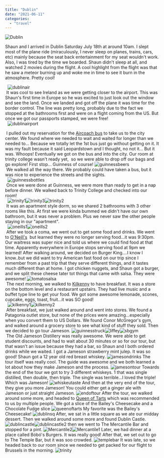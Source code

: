 ```yaml
---
title: "Dublin"
date: "2021-06-11"
categories: 
  - "travel"
---
```


![Dublin](images/dublinCBR.png)  
  
Shaun and I arrived in Dublin Saturday July 18th at around 10am. I slept most of the plane ride (miraculously, I never sleep on planes, trains, cars, etc) mainly because the seat back entertainment for my seat wouldn't work. Also, I was tired by the time we boarded. Shaun didn't sleep at all, and watched 2 movies during the flight. A cool highlight from the flight was that he saw a meteor burning up and woke me in time to see it burn in the atmosphere. Pretty cool!  
  
  
  
  
  ![dublinair](images/dublinair.jpg)  
 It was cool to see Ireland as we were getting closer to the airport. This was Shaun's first time in Europe so he was excited to just look out the window and see the land. Once we landed and got off the plane it was time for the border control. The line was pretty long, probably due to the fact we stopped at the bathrooms first and were on a flight coming from the US. But once we got our passports stamped, we were free!  
  ![dublinairport](images/dublinairport-300x225.jpg)  
  
 I pulled out my reservation for the [Aircoach bus](http://www.aircoach.ie/) to take us to the city center. We found where we needed to wait and waited for longer than we needed to... Because we totally let the 1st bus just go without getting on it. It was my fault because it said Leopardstown and I thought, no not it... But it was. Whoops! Eventually we got on the bus and into the city. Our room at trinity college wasn't ready yet,  so we were able to drop off our bags and go explore! First stop... Guinness of course! ![guinnessbeers](images/guinnessbeers-300x225.jpg)  
 We walked all the way there. We probably could have taken a bus, but it was nice to experience the streets and the sights.  
  ![guinnessbottles](images/guinnessbottles-300x225.jpg)  
 Once we were done at Guinness, we were more than ready to get in a nap before dinner. We walked back to Trinity College and checked into our room!  
  ![trinity1](images/trinity1-300x169.jpg)![trinity3](images/trinity3-300x169.jpg)![trinity2](images/trinity2-e1438737191904-169x300.jpg)  
 It was an apartment style dorm, so we shared 2 bathrooms with 3 other rooms like this. At first we were kinda bummed we didn't have our own bathroom, but it was never a problem. Plus we never saw the other people staying in our "apartment".  
  ![oneills1](images/oneills1-177x300.jpg)![oneills2](images/oneills2-192x300.jpg)  
 After we took a coma, we went out to get some food and drinks. We went to [O'Neill's](http://www.oneillsdublin.com/)  but learned they were no longer serving food...it was 9:30pm. Our waitress was super nice and told us where we could find food at that time. Apparently everywhere in Europe stops serving food at 9pm we learned! After walking around, we decided on Burger King....I know I know..but we did want to try American fast food on our trip since I remember from a past trip that they serve different things, and it tastes much different than at home. I got chicken nuggets, and Shaun got a burger, and we split these cheese tater tot things that came with salsa. They were awesome! ![tomatosalsa](images/tomatosalse-300x225.jpg)  
 The next morning, we walked to [Kilkenny](http://www.kilkennyshop.com/) to have breakfast. It was a store on the bottom level and a restaurant upstairs. They had live music and a buffet type line to get your food. We got some awesome lemonade, scones, cupcake, eggs, toast, fruit...it was SO good!  
  ![kilkenny1](images/kilkenny1-173x300.jpg)![kilkenny2](images/kilkenny2-169x300.jpg)  
 After breakfast, we just walked around and went into stores. We found a Patagonia outlet store, but none of the prices were amazing...especially when you convert them to US Dollars. We found Conor McGregor's gym, and walked around a grocery store to see what kind of stuff they sold. Then we decided to go tour Jameson. ![guinnesstruck](images/guinnesstruck-1024x492.jpg)![liffey](images/liffey-1024x560.jpg)![sbgym](images/sbgym-192x300.jpg)  
 The Old Jameson Distillery was really awesome. We were able to get student discounts, and had to wait about 30 minutes or so for our tour, but that wasn't an issue because they had a bar, so Shaun and I both ordered drinks while we waited. I got a Jameson strawberry mint julep. It was so good! Shaun got a 12 year old red breast whiskey. ![jamesondrinks](images/jamesondrinks-1024x576.jpg) The tour itself was really cool. The guide was awesome and we both learned a lot about how they make Jameson and the process. ![jamesontour](images/jamesontour-1024x1024.jpg) Towards the end of the tour we got to try 3 different whiskeys. 1 that was single distilled, then double, then triple. The single was terrible...I loved the triple! Which was Jameson! ![whiskeutaste](images/whiskeutaste-1024x768.jpg) And then at the very end of the tour, they give you more Jameson! You could either get a ginger ale with Jameson or just straight Jameson. ![endoftour](images/endoftour.jpg) After the tour, we walked around some more, and headed to [Queen of Tarts](http://www.queenoftarts.ie/) which was recommended to us by multiple people. We got a slice of the Bailey's Cheesecake and a Chocolate Fudge slice ![queenoftarts](images/queenoftarts-1024x1024.jpg) My favorite was the Bailey's Cheesecake! ![dublinsq](images/dublinsq-1024x570.jpg) After, we sat in a little square as we ate our midday dessert. Then we walked around some more and found Dublin Castle. ![dublincastle](images/dublincastle.jpg)![dublincastle2](images/dublincastle2.jpg) then we went to The Mercantile Bar and stopped for a pint. ![Mercantile2](images/Mercantile2.jpg)![Mercantile1](images/Mercantile1.jpg) Later, we had dinner at a place called Bóbó's Burgers. It was really good! After that, we set out to go to The Temple Bar, but it was soo crowded. ![templebar](images/templebar.jpg) It was late, so we headed back to our room since we needed to get packed for our flight to Brussels in the morning. ![trinity](images/trinity.jpg)
